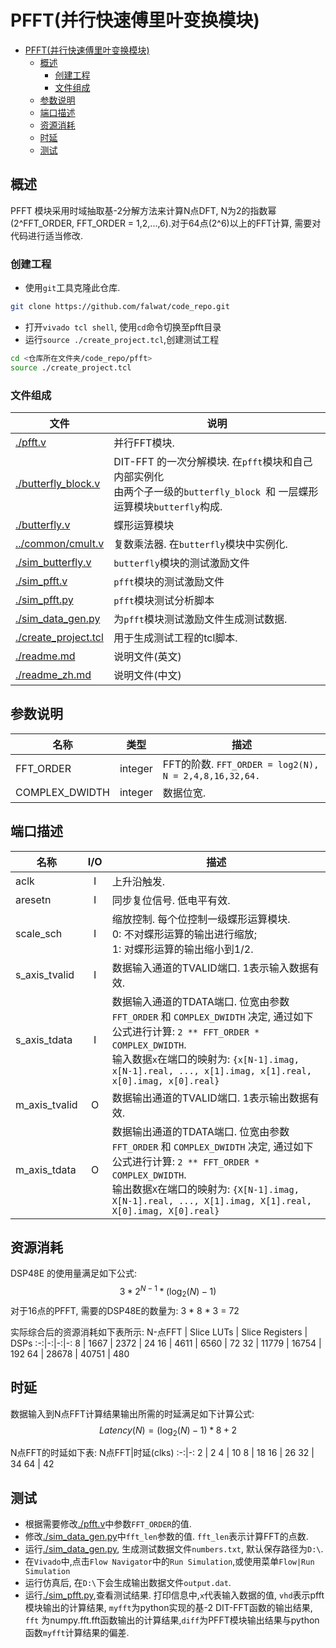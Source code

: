 # PFFT(并行快速傅里叶变换模块)

- [PFFT(并行快速傅里叶变换模块)](#pfft并行快速傅里叶变换模块)
  - [概述](#概述)
    - [创建工程](#创建工程)
    - [文件组成](#文件组成)
  - [参数说明](#参数说明)
  - [端口描述](#端口描述)
  - [资源消耗](#资源消耗)
  - [时延](#时延)
  - [测试](#测试)

## 概述

PFFT 模块采用时域抽取基-2分解方法来计算N点DFT, N为2的指数幂(2^FFT_ORDER, FFT_ORDER = 1,2,...,6).对于64点(2^6)以上的FFT计算, 需要对代码进行适当修改.

### 创建工程

- 使用`git`工具克隆此仓库.

```sh
git clone https://github.com/falwat/code_repo.git
```

- 打开`vivado tcl shell`, 使用`cd`命令切换至pfft目录
- 运行`source ./create_project.tcl`,创建测试工程
```sh
cd <仓库所在文件夹/code_repo/pfft>
source ./create_project.tcl
```

### 文件组成

文件|说明
-|-
[./pfft.v](./pfft.v) | 并行FFT模块.
[./butterfly_block.v](./butterfly_block.v) | DIT-FFT 的一次分解模块. 在`pfft`模块和自己内部实例化<br>由两个子一级的`butterfly_block `和 一层蝶形运算模块`butterfly`构成.
[./butterfly.v](./butterfly.v) | 蝶形运算模块
[../common/cmult.v](../common/cmult.v) | 复数乘法器. 在`butterfly`模块中实例化.
[./sim_butterfly.v](./sim_butterfly.v) | `butterfly`模块的测试激励文件
[./sim_pfft.v](./sim_pfft.v) | `pfft`模块的测试激励文件
[./sim_pfft.py](./sim_pfft.py) | `pfft`模块测试分析脚本
[./sim_data_gen.py](./sim_data_gen.py) | 为`pfft`模块测试激励文件生成测试数据.
[./create_project.tcl](./create_project.tcl) | 用于生成测试工程的tcl脚本.
[./readme.md](./readme.md) | 说明文件(英文)
[./readme_zh.md](./readme_zh.md) | 说明文件(中文)

## 参数说明

名称|类型|描述
-|-|-
FFT_ORDER | integer | FFT的阶数. `FFT_ORDER = log2(N), N = 2,4,8,16,32,64.`
COMPLEX_DWIDTH | integer | 数据位宽. 

## 端口描述

名称|I/O|描述
-|:-:|-
aclk | I | 上升沿触发.
aresetn | I | 同步复位信号. 低电平有效.
scale_sch | I | 缩放控制. 每个位控制一级蝶形运算模块. <br>0: 不对蝶形运算的输出进行缩放;<br>1: 对蝶形运算的输出缩小到1/2.
s_axis_tvalid | I | 数据输入通道的TVALID端口. 1表示输入数据有效.
s_axis_tdata | I | 数据输入通道的TDATA端口. 位宽由参数`FFT_ORDER` 和 `COMPLEX_DWIDTH` 决定, 通过如下公式进行计算: `2 ** FFT_ORDER * COMPLEX_DWIDTH`. <br>输入数据`x`在端口的映射为: `{x[N-1].imag, x[N-1].real, ..., x[1].imag, x[1].real, x[0].imag, x[0].real}`
m_axis_tvalid | O | 数据输出通道的TVALID端口. 1表示输出数据有效.
m_axis_tdata | O | 数据输出通道的TDATA端口. 位宽由参数`FFT_ORDER` 和 `COMPLEX_DWIDTH` 决定, 通过如下公式进行计算: `2 ** FFT_ORDER * COMPLEX_DWIDTH`. <br>输出数据`X`在端口的映射为: `{X[N-1].imag, X[N-1].real, ..., X[1].imag, X[1].real, X[0].imag, X[0].real}`

## 资源消耗

DSP48E 的使用量满足如下公式:
$$
    3 * 2^{N-1}  * (\log_2(N) - 1)
$$
对于16点的PFFT, 需要的DSP48E的数量为: 3 * 8 * 3 = 72

实际综合后的资源消耗如下表所示:
N-点FFT | Slice LUTs | Slice Registers | DSPs
:-:|-:|-:|-:
8 | 1667 | 2372 | 24
16 | 4611 | 6560 | 72
32 | 11779 | 16754 | 192
64 | 28678 | 40751 | 480 

## 时延

数据输入到N点FFT计算结果输出所需的时延满足如下计算公式:
$$
    Latency(N) = (\log_2(N)-1) * 8 + 2
$$

N点FFT的时延如下表:
N点FFT|时延(clks)
:-:|-:
2 | 2
4 | 10
8 | 18
16 | 26
32 | 34
64 | 42


## 测试

- 根据需要修改[./pfft.v](./pfft.v)中参数`FFT_ORDER`的值.
- 修改[./sim_data_gen.py](./sim_data_gen.py)中`fft_len`参数的值. `fft_len`表示计算FFT的点数.
- 运行[./sim_data_gen.py](./sim_data_gen.py), 生成测试数据文件`numbers.txt`, 默认保存路径为`D:\`.
- 在`Vivado`中,点击`Flow Navigator`中的`Run Simulation`,或使用菜单`Flow|Run Simulation`
- 运行仿真后, 在`D:\`下会生成输出数据文件`output.dat`.
- 运行[./sim_pfft.py](./sim_pfft.py),查看测试结果. 打印信息中,`x`代表输入数据的值, `vhd`表示pfft模块输出的计算结果, `myfft`为python实现的基-2 DIT-FFT函数的输出结果, `fft` 为numpy.fft.fft函数输出的计算结果,`diff`为PFFT模块输出结果与python函数`myfft`计算结果的偏差.

